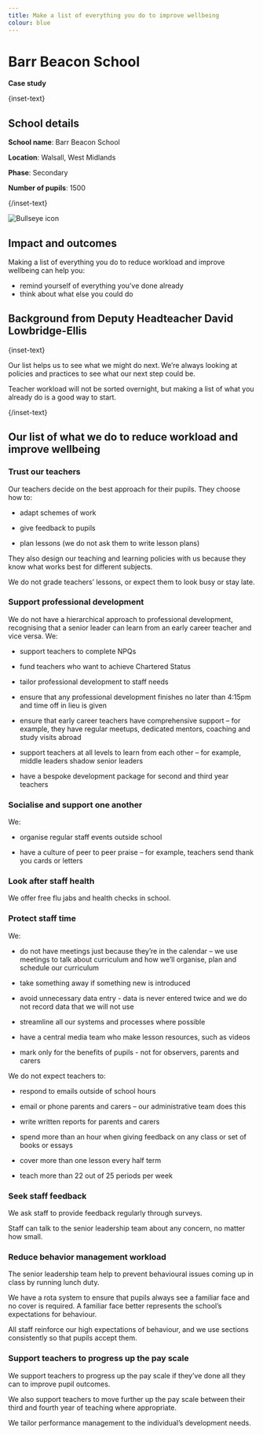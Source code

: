 ```yaml
---
title: Make a list of everything you do to improve wellbeing 
colour: blue
---
```


# Barr Beacon School

<strong class="govuk-tag">Case study</strong>

{inset-text}

## School details

**School name**: Barr Beacon School     

**Location**: Walsall, West Midlands 

**Phase**: Secondary 

**Number of pupils**: 1500

{/inset-text}

<div class="govuk-grid-row dfe-width-container">
  <div class="govuk-grid-column-full">
    <div class="info-box">
      <div class="info-box__corner">
        <img src="/assets/images/bullseye.svg" alt="Bullseye icon">
      </div>
      <h2 class="govuk-heading-m">
        Impact and outcomes
      </h2>
      <p>
        Making a list of everything you do to reduce workload and improve wellbeing can help you:
      </p>
      <ul>
        <li>
          remind yourself of everything you’ve done already 
        </li>
        <li>
          think about what else you could do 
        </li>
    </div>
  </div>
</div>

## Background from Deputy Headteacher David Lowbridge-Ellis

{inset-text}

Our list helps us to see what we might do next. We’re always looking at policies and practices to see what our next step could be.  

Teacher workload will not be sorted overnight, but making a list of what you already do is a good way to start. 

{/inset-text}

## Our list of what we do to reduce workload and improve wellbeing 

### Trust our teachers  

Our teachers decide on the best approach for their pupils. They choose how to: 

* adapt schemes of work 

* give feedback to pupils 

* plan lessons (we do not ask them to write lesson plans) 

They also design our teaching and learning policies with us because they know what works best for different subjects.  

We do not grade teachers’ lessons, or expect them to look busy or stay late. 

### Support professional development  

We do not have a hierarchical approach to professional development, recognising that a senior leader can learn from an early career teacher and vice versa. We: 

* support teachers to complete NPQs 

* fund teachers who want to achieve Chartered Status 

* tailor professional development to staff needs 

* ensure that any professional development finishes no later than 4:15pm and time off in lieu is given  

* ensure that early career teachers have comprehensive support – for example, they have regular meetups, dedicated mentors, coaching and study visits abroad  

* support teachers at all levels to learn from each other – for example, middle leaders shadow senior leaders  

* have a bespoke development package for second and third year teachers 

### Socialise and support one another 

We: 

* organise regular staff events outside school 

* have a culture of peer to peer praise – for example, teachers send thank you cards or letters 

### Look after staff health 

We offer free flu jabs and health checks in school.  

### Protect staff time  

We: 

* do not have meetings just because they’re in the calendar – we use meetings to talk about curriculum and how we’ll organise, plan and schedule our curriculum 

* take something away if something new is introduced  

* avoid unnecessary data entry - data is never entered twice and we do not record data that we will not use 

* streamline all our systems and processes where possible 

* have a central media team who make lesson resources, such as videos  

* mark only for the benefits of pupils - not for observers, parents and carers 

We do not expect teachers to: 

* respond to emails outside of school hours 

* email or phone parents and carers – our administrative team does this 

* write written reports for parents and carers 

* spend more than an hour when giving feedback on any class or set of books or essays 

* cover more than one lesson every half term 

* teach more than 22 out of 25 periods per week 

### Seek staff feedback  

We ask staff to provide feedback regularly through surveys.  

Staff can talk to the senior leadership team about any concern, no matter how small. 

### Reduce behavior management workload 

The senior leadership team help to prevent behavioural issues coming up in class by running lunch duty.  

We have a rota system to ensure that pupils always see a familiar face and no cover is required. A familiar face better represents the school’s expectations for behaviour. 

All staff reinforce our high expectations of behaviour, and we use sections consistently so that pupils accept them.  

### Support teachers to progress up the pay scale  

We support teachers to progress up the pay scale if they’ve done all they can to improve pupil outcomes.  

We also support teachers to move further up the pay scale between their third and fourth year of teaching where appropriate. 

We tailor performance management to the individual’s development needs.  